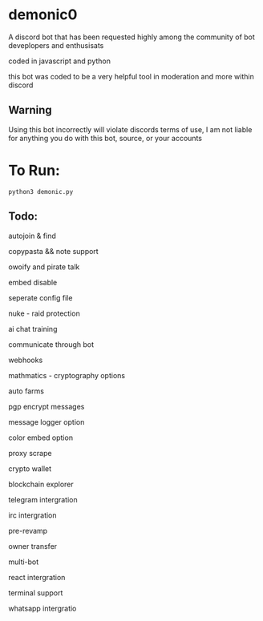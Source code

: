 # demonic0
A discord bot that has been requested highly among the community of bot deveplopers and enthusisats

coded in javascript and python

this bot was coded to be a very helpful tool in moderation and more within discord

## Warning
Using this bot incorrectly will violate discords terms of use, I am not liable for anything you do with this bot, source, or your accounts


# To Run:
```python3 demonic.py```


## Todo:
autojoin & find

copypasta && note support

owoify and pirate talk

embed disable

seperate config file

nuke - raid protection

ai chat training

communicate through bot

webhooks

mathmatics - cryptography options

auto farms 

pgp encrypt messages

message logger option

color embed option

proxy scrape 

crypto wallet

blockchain explorer 

telegram intergration

irc intergration

pre-revamp

owner transfer

multi-bot

react intergration

terminal support

whatsapp intergratio
